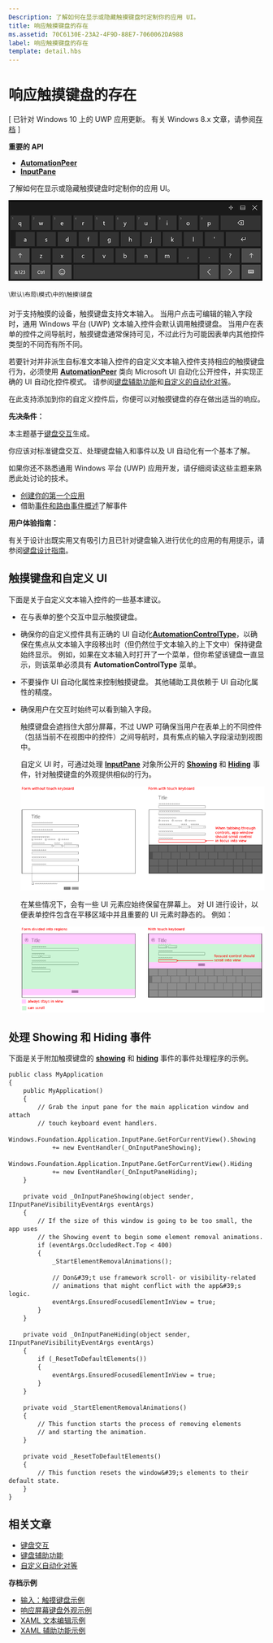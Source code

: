 ```yaml
---
Description: 了解如何在显示或隐藏触摸键盘时定制你的应用 UI。
title: 响应触摸键盘的存在
ms.assetid: 70C6130E-23A2-4F9D-88E7-7060062DA988
label: 响应触摸键盘的存在
template: detail.hbs
---
```


# 响应触摸键盘的存在


\[ 已针对 Windows 10 上的 UWP 应用更新。 有关 Windows 8.x 文章，请参阅[存档](http://go.microsoft.com/fwlink/p/?linkid=619132) \]


**重要的 API**

-   [**AutomationPeer**](https://msdn.microsoft.com/library/windows/apps/br209185)
-   [**InputPane**](https://msdn.microsoft.com/library/windows/apps/br242255)

了解如何在显示或隐藏触摸键盘时定制你的应用 UI。

![默认布局模式中的触摸键盘](images/touchkeyboard-standard.png)

<sup>\\默认\\布局\\模式\\中的\\触摸\\键盘</sup>

对于支持触摸的设备，触摸键盘支持文本输入。 当用户点击可编辑的输入字段时，通用 Windows 平台 (UWP) 文本输入控件会默认调用触摸键盘。 当用户在表单的控件之间导航时，触摸键盘通常保持可见，不过此行为可能因表单内其他控件类型的不同而有所不同。

若要针对并非派生自标准文本输入控件的自定义文本输入控件支持相应的触摸键盘行为，必须使用 [**AutomationPeer**](https://msdn.microsoft.com/library/windows/apps/br209185) 类向 Microsoft UI 自动化公开控件，并实现正确的 UI 自动化控件模式。 请参阅[键盘辅助功能](https://msdn.microsoft.com/library/windows/apps/mt244347)和[自定义的自动化对等](https://msdn.microsoft.com/library/windows/apps/mt297667)。

在此支持添加到你的自定义控件后，你便可以对触摸键盘的存在做出适当的响应。

**先决条件：**

本主题基于[键盘交互](keyboard-interactions.md)生成。

你应该对标准键盘交互、处理键盘输入和事件以及 UI 自动化有一个基本了解。

如果你还不熟悉通用 Windows 平台 (UWP) 应用开发，请仔细阅读这些主题来熟悉此处讨论的技术。

-   [创建你的第一个应用](https://msdn.microsoft.com/library/windows/apps/bg124288)
-   借助[事件和路由事件概述](https://msdn.microsoft.com/library/windows/apps/mt185584)了解事件

**用户体验指南：**

有关于设计出既实用又有吸引力且已针对键盘输入进行优化的应用的有用提示，请参阅[键盘设计指南](https://msdn.microsoft.com/library/windows/apps/hh972345)。

## <span id="Touch_keyboard_and_a_custom_UI"> </span> <span id="touch_keyboard_and_a_custom_ui"> </span> <span id="TOUCH_KEYBOARD_AND_A_CUSTOM_UI"> </span>触摸键盘和自定义 UI


下面是关于自定义文本输入控件的一些基本建议。

-   在与表单的整个交互中显示触摸键盘。

-   确保你的自定义控件具有正确的 UI 自动化[**AutomationControlType**](https://msdn.microsoft.com/library/windows/apps/br209182)，以确保在焦点从文本输入字段移出时（但仍然位于文本输入的上下文中）保持键盘始终显示。 例如，如果在文本输入时打开了一个菜单，但你希望该键盘一直显示，则该菜单必须具有 **AutomationControlType** 菜单。

-   不要操作 UI 自动化属性来控制触摸键盘。 其他辅助工具依赖于 UI 自动化属性的精度。

-   确保用户在交互时始终可以看到输入字段。

    触摸键盘会遮挡住大部分屏幕，不过 UWP 可确保当用户在表单上的不同控件（包括当前不在视图中的控件）之间导航时，具有焦点的输入字段滚动到视图中。

    自定义 UI 时，可通过处理 [**InputPane**](https://msdn.microsoft.com/library/windows/apps/br242255) 对象所公开的 [**Showing**](https://msdn.microsoft.com/library/windows/apps/br242262) 和 [**Hiding**](https://msdn.microsoft.com/library/windows/apps/br242260) 事件，针对触摸键盘的外观提供相似的行为。

    ![显示和没有显示触摸键盘的表单](images/touch-keyboard-pan1.png)

    在某些情况下，会有一些 UI 元素应始终保留在屏幕上。 对 UI 进行设计，以便表单控件包含在平移区域中并且重要的 UI 元素时静态的。 例如：

    ![包含应始终位于视图中的区域的表单](images/touch-keyboard-pan2.png)

## <span id="handling_events"> </span> <span id="HANDLING_EVENTS"> </span>处理 Showing 和 Hiding 事件


下面是关于附加触摸键盘的 [**showing**](https://msdn.microsoft.com/library/windows/apps/br242262) 和 [**hiding**](https://msdn.microsoft.com/library/windows/apps/br242260) 事件的事件处理程序的示例。

```CSharp
public class MyApplication
{
    public MyApplication()
    {
        // Grab the input pane for the main application window and attach
        // touch keyboard event handlers.
        Windows.Foundation.Application.InputPane.GetForCurrentView().Showing  
            += new EventHandler(_OnInputPaneShowing);
        Windows.Foundation.Application.InputPane.GetForCurrentView().Hiding 
            += new EventHandler(_OnInputPaneHiding);
    }

    private void _OnInputPaneShowing(object sender, IInputPaneVisibilityEventArgs eventArgs)
    {
        // If the size of this window is going to be too small, the app uses 
        // the Showing event to begin some element removal animations.
        if (eventArgs.OccludedRect.Top < 400)
        {
            _StartElementRemovalAnimations();

            // Don&#39;t use framework scroll- or visibility-related 
            // animations that might conflict with the app&#39;s logic.
            eventArgs.EnsuredFocusedElementInView = true; 
        }
    }

    private void _OnInputPaneHiding(object sender, IInputPaneVisibilityEventArgs eventArgs)
    {
        if (_ResetToDefaultElements())
        {
            eventArgs.EnsuredFocusedElementInView = true; 
        }
    }

    private void _StartElementRemovalAnimations()
    {
        // This function starts the process of removing elements 
        // and starting the animation.
    }

    private void _ResetToDefaultElements()
    {
        // This function resets the window&#39;s elements to their default state.
    }
}
```

## <span id="related_topics"> </span>相关文章



* [键盘交互](keyboard-interactions.md)
* [键盘辅助功能](https://msdn.microsoft.com/library/windows/apps/mt244347)
* [自定义自动化对等](https://msdn.microsoft.com/library/windows/apps/mt297667)


**存档示例**
* [输入：触摸键盘示例](http://go.microsoft.com/fwlink/p/?linkid=246019)
* [响应屏幕键盘外观示例](http://go.microsoft.com/fwlink/p/?linkid=231633)
* [XAML 文本编辑示例](http://go.microsoft.com/fwlink/p/?LinkID=251417)
* [XAML 辅助功能示例](http://go.microsoft.com/fwlink/p/?linkid=238570)
 

 






<!--HONumber=Mar16_HO1-->


